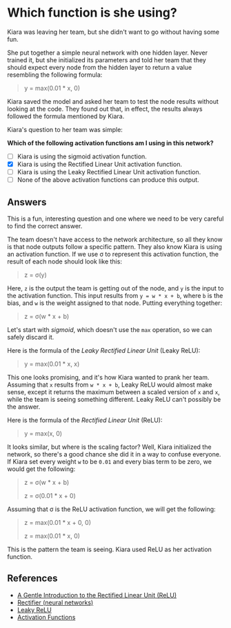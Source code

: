 # Which function is she using?

Kiara was leaving her team, but she didn't want to go without having some fun.

She put together a simple neural network with one hidden layer. Never trained it, but she initialized its parameters and told her team that they should expect every node from the hidden layer to return a value resembling the following formula:
> y = max(0.01 * x, 0)

Kiara saved the model and asked her team to test the node results without looking at the code. They found out that, in effect, the results always followed the formula mentioned by Kiara.

Kiara's question to her team was simple:

**Which of the following activation functions am I using in this network?**

- [ ] Kiara is using the sigmoid activation function.
- [x] Kiara is using the Rectified Linear Unit activation function.
- [ ] Kiara is using the Leaky Rectified Linear Unit activation function.
- [ ] None of the above activation functions can produce this output.

## Answers

This is a fun, interesting question and one where we need to be very careful to find the correct answer.

The team doesn't have access to the network architecture, so all they know is that node outputs follow a specific pattern. They also know Kiara is using an activation function. If we use σ to represent this activation function, the result of each node should look like this:
> z = σ(y)

Here, `z` is the output the team is getting out of the node, and `y` is the input to the activation function. This input results from `y = w * x + b`, where `b` is the bias, and `w` is the weight assigned to that node. Putting everything together:
> z = σ(w * x + b)

Let's start with *sigmoid*, which doesn't use the `max` operation, so we can safely discard it.

Here is the formula of the *Leaky Rectified Linear Unit* (Leaky ReLU):
> y = max(0.01 * x, x)

This one looks promising, and it's how Kiara wanted to prank her team. Assuming that `x` results from `w * x + b`, Leaky ReLU would almost make sense, except it returns the maximum between a scaled version of `x` and `x`, while the team is seeing something different. Leaky ReLU can't possibly be the answer.

Here is the formula of the *Rectified Linear Unit* (ReLU):
> y = max(x, 0)

It looks similar, but where is the scaling factor? Well, Kiara initialized the network, so there's a good chance she did it in a way to confuse everyone. If Kiara set every weight `w` to be `0.01` and every bias term to be zero, we would get the following:
> z = σ(w * x + b)
>
> z = σ(0.01 * x + 0)

Assuming that σ is the ReLU activation function, we will get the following:
> z = max(0.01 * x + 0, 0)
>
> z = max(0.01 * x, 0)

This is the pattern the team is seeing. Kiara used ReLU as her activation function.

## References

- [A Gentle Introduction to the Rectified Linear Unit (ReLU)](https://machinelearningmastery.com/rectified-linear-activation-function-for-deep-learning-neural-networks/)
- [Rectifier (neural networks)](https://en.wikipedia.org/wiki/Rectifier_(neural_networks))
- [Leaky ReLU](https://paperswithcode.com/method/leaky-relu)
- [Activation Functions](https://himanshuxd.medium.com/activation-functions-sigmoid-relu-leaky-relu-and-softmax-basics-for-neural-networks-and-deep-8d9c70eed91e)
